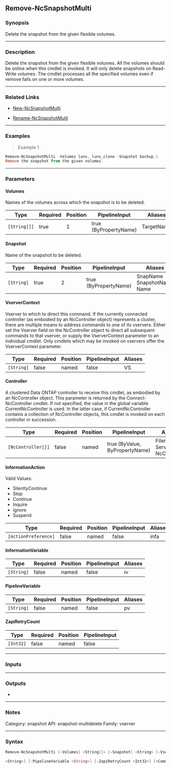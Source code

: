 Remove-NcSnapshotMulti
----------------------

### Synopsis
Delete the snapshot from the given flexible volumes.

---

### Description

Delete the snapshot from the given flexible volumes.  All the volumes should be online when this cmdlet is invoked. It will only delete snapshots on Read-Write volumes. The cmdlet processes all the specified volumes even if remove fails on one or more volumes.

---

### Related Links
* [New-NcSnapshotMulti](New-NcSnapshotMulti)

* [Rename-NcSnapshotMulti](Rename-NcSnapshotMulti)

---

### Examples
> Example 1

```PowerShell
Remove-NcSnapshotMulti -Volumes luns, luns_clone -Snapshot backup.1
Remove the snapshot from the given volumes.
```

---

### Parameters
#### **Volumes**
Names of the volumes across which the snapshot is to be deleted.

|Type        |Required|Position|PipelineInput        |Aliases   |
|------------|--------|--------|---------------------|----------|
|`[String[]]`|true    |1       |true (ByPropertyName)|TargetName|

#### **Snapshot**
Name of the snapshot to be deleted.

|Type      |Required|Position|PipelineInput        |Aliases                           |
|----------|--------|--------|---------------------|----------------------------------|
|`[String]`|true    |2       |true (ByPropertyName)|SnapName<br/>SnapshotName<br/>Name|

#### **VserverContext**
Vserver to which to direct this command.  If the currently connected controller (as embodied by an NcController object) represents a cluster, there are multiple means to address commands to one of its vservers.  Either set the Vserver field on the NcController object to direct all subsequent commands to that vserver, or supply the VserverContext parameter to an individual cmdlet.  Only cmdlets which may be invoked on vservers offer the VserverContext parameter.

|Type      |Required|Position|PipelineInput|Aliases|
|----------|--------|--------|-------------|-------|
|`[String]`|false   |named   |false        |VS     |

#### **Controller**
A clustered Data ONTAP controller to receive this cmdlet, as embodied by an NcController object.  This parameter is returned by the Connect-NcController cmdlet.  If not specified, the value in the global variable CurrentNcController is used.  In the latter case, if CurrentNcController contains a collection of NcController objects, this cmdlet is invoked on each controller in succession.

|Type              |Required|Position|PipelineInput                 |Aliases                          |
|------------------|--------|--------|------------------------------|---------------------------------|
|`[NcController[]]`|false   |named   |true (ByValue, ByPropertyName)|Filer<br/>Server<br/>NcController|

#### **InformationAction**

Valid Values:

* SilentlyContinue
* Stop
* Continue
* Inquire
* Ignore
* Suspend

|Type                |Required|Position|PipelineInput|Aliases|
|--------------------|--------|--------|-------------|-------|
|`[ActionPreference]`|false   |named   |false        |infa   |

#### **InformationVariable**

|Type      |Required|Position|PipelineInput|Aliases|
|----------|--------|--------|-------------|-------|
|`[String]`|false   |named   |false        |iv     |

#### **PipelineVariable**

|Type      |Required|Position|PipelineInput|Aliases|
|----------|--------|--------|-------------|-------|
|`[String]`|false   |named   |false        |pv     |

#### **ZapiRetryCount**

|Type     |Required|Position|PipelineInput|
|---------|--------|--------|-------------|
|`[Int32]`|false   |named   |false        |

---

### Inputs

---

### Outputs
* 

---

### Notes
Category: snapshot
API: snapshot-multidelete
Family: vserver

---

### Syntax
```PowerShell
Remove-NcSnapshotMulti [-Volumes] <String[]> [-Snapshot] <String> [-VserverContext <String>] [-Controller <NcController[]>] [-InformationAction <ActionPreference>] [-InformationVariable 
```
```PowerShell
<String>] [-PipelineVariable <String>] [-ZapiRetryCount <Int32>] [<CommonParameters>]
```
